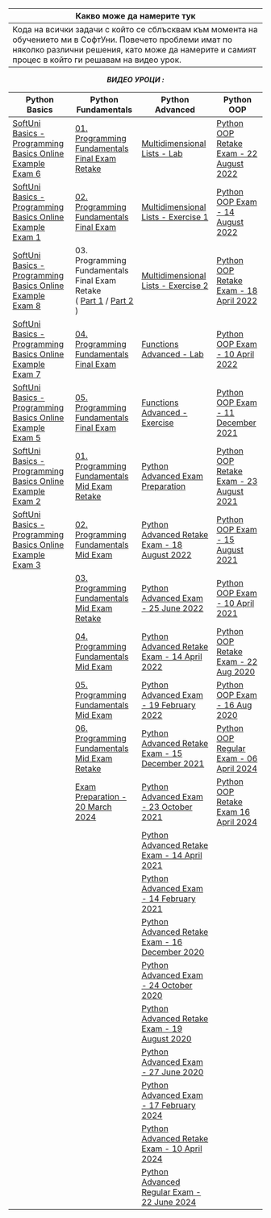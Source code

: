 |Какво може да намерите тук|                                                                                       
-----------------------------------------------------------------------------------------------------------|
|Кода на всички задачи с който се сблъсквам към момента на обучението ми в СофтУни. Повечето проблеми имат по няколко различни решения, като може да намерите и самият процес в който ги решавам на видео урок.

<div align="center">

***ВИДЕО УРОЦИ :***


| Python Basics | Python Fundamentals | Python Advanced | Python OOP                                                                                                                                            |
| ------------- | ------------- |-|-------------------------------------------------------------------------------------------------------------------------------------------------------|
| [SoftUni Basics - Programming Basics Online Example Exam 6](https://www.youtube.com/watch?v=yrOqHV-5_lE&t=273s&ab_channel=iCodeExample)  | [01. Programming Fundamentals Final Exam Retake](https://www.youtube.com/watch?v=aSGoXjFRh4I&t=1s&ab_channel=iCodeExample)  | [Multidimensional Lists - Lab](https://www.youtube.com/watch?v=qYwMmXHRzYE&list=PLtrqz5Y_ckiiugB1bffS6P9DUMSrVojwX&index=1&t=7s&ab_channel=AKA) | [Python OOP Retake Exam - 22 August 2022](https://www.youtube.com/watch?v=OyUVhjbco1o&list=PLtrqz5Y_ckiiU6Q48x23UMweYe4J3iGoU&index=1&ab_channel=AKA) |
| [SoftUni Basics - Programming Basics Online Example Exam 1](https://www.youtube.com/watch?v=ZvmYG18HC8k&t=405s&ab_channel=iCodeExample)  | [02. Programming Fundamentals Final Exam](https://www.youtube.com/watch?v=aSGoXjFRh4I&t=6191s&ab_channel=iCodeExample)  | [Multidimensional Lists - Exercise 1](https://www.youtube.com/watch?v=urES25PvvrI&list=PLtrqz5Y_ckih9-hPctYlEH48EzEtu98G1) | [Python OOP Exam - 14 August 2022](https://www.youtube.com/watch?v=UgRTU8jusjY&list=PLtrqz5Y_ckiihw4ywH50z9x-ZsUzU46-o&index=1&ab_channel=AKA)        |
| [SoftUni Basics - Programming Basics Online Example Exam 8](https://www.youtube.com/watch?v=5hpMNrrBHCs&t=1s&ab_channel=iCodeExample)   | 03. Programming Fundamentals Final Exam Retake <br />( [Part 1](https://www.youtube.com/watch?v=aSGoXjFRh4I&t=11950s&ab_channel=iCodeExample) / [Part 2](https://www.youtube.com/watch?v=bELzr80KcmQ&t=2s&ab_channel=iCodeExample) )| [Multidimensional Lists - Exercise 2](https://www.youtube.com/watch?v=T1KNPhswGjU&list=PLtrqz5Y_ckijzIkmxEdpxeKK6tQMLm9an) | [Python OOP Retake Exam - 18 April 2022](https://www.youtube.com/watch?v=Jal8UxL_VhE&list=PLtrqz5Y_ckig_mOQ3BLNLDDzLwgzrppds&index=1&ab_channel=AKA)  |
| [SoftUni Basics - Programming Basics Online Example Exam 7](https://www.youtube.com/watch?v=CbKw2VRstpo&t=221s&ab_channel=iCodeExample)    | [04. Programming Fundamentals Final Exam](https://www.youtube.com/watch?v=bELzr80KcmQ&t=2773s&ab_channel=iCodeExample) | [Functions Advanced - Lab](https://www.youtube.com/watch?v=LilYoZPwV7Y&list=PLtrqz5Y_ckigkPl8FpCb60CI1-j0o5HeJ) | [Python OOP Exam - 10 April 2022](https://www.youtube.com/watch?v=vJsrn0JAwXc&list=PLtrqz5Y_ckijgqZorg106P3j1oluYnuPQ&index=1&ab_channel=AKA)         |
| [SoftUni Basics - Programming Basics Online Example Exam 5](https://www.youtube.com/watch?v=CQhOvk0ABH4&list=PLV0e0d_ZUComaHuCWPh_XbpbQbMLdR7n5&ab_channel=iCodeExample)  | [05. Programming Fundamentals Final Exam](https://www.youtube.com/watch?v=bELzr80KcmQ&t=9695s&ab_channel=iCodeExample)  | [Functions Advanced - Exercise](https://www.youtube.com/watch?v=tvkPmVVkDvE&list=PLtrqz5Y_ckigUjCvha54Rs4vHjCgZl3MX) | [Python OOP Exam - 11 December 2021](https://www.youtube.com/watch?v=ErEFxjeo4wk&list=PLtrqz5Y_ckiiRS2pA9h2ky89ByN5rDNvU&index=1&ab_channel=AKA)      |
| [SoftUni Basics - Programming Basics Online Example Exam 2](https://www.youtube.com/watch?v=KKzoBMmiC6E&list=PLV0e0d_ZUCokaTyldYyqifkc8qf_X7sna&ab_channel=iCodeExample)   |  [01. Programming Fundamentals Mid Exam Retake](https://www.youtube.com/watch?v=fNvvDyTl2cQ&t=96s&ab_channel=iCodeExample) | [Python Advanced Exam Preparation](https://www.youtube.com/watch?v=FmIusx0XyA0) | [Python OOP Retake Exam - 23 August 2021](https://www.youtube.com/watch?v=OjGi3ML23jk&list=PLtrqz5Y_ckijhWIO43XzvZLaqu3zgRI-z&index=1&ab_channel=AKA) |
| [SoftUni Basics - Programming Basics Online Example Exam 3](https://www.youtube.com/watch?v=lMEKJSMqplY&t=183s&ab_channel=iCodeExample)  | [02. Programming Fundamentals Mid Exam](https://www.youtube.com/watch?v=fNvvDyTl2cQ&t=2850s&ab_channel=iCodeExample)  | [Python Advanced Retake Exam - 18 August 2022](https://www.youtube.com/watch?v=00BhW-mICAc&list=PLtrqz5Y_ckih6uKRhOTl05R9ALpL6OlKJ) | [Python OOP Exam - 15 August 2021](https://www.youtube.com/watch?v=ifzHinStRKA&list=PLtrqz5Y_ckih4KgtOPle8qxqojCIKgndk&index=1&t=460s&ab_channel=AKA) |
|    | [03. Programming Fundamentals Mid Exam Retake](https://www.youtube.com/watch?v=fNvvDyTl2cQ&t=4223s&ab_channel=iCodeExample)  | [Python Advanced Exam - 25 June 2022](https://www.youtube.com/watch?v=SLKiZmm9UE8&list=PLtrqz5Y_ckihTOWfXwb8wzeHSoZtWU7FO) | [Python OOP Exam - 10 April 2021](https://www.youtube.com/watch?v=ZUUG_NpZHFA&list=PLtrqz5Y_ckigwERBnbvp7Nti5gtFtM_Ws&index=1&ab_channel=AKA)         |
|    | [04. Programming Fundamentals Mid Exam](https://www.youtube.com/watch?v=fNvvDyTl2cQ&t=6537s&ab_channel=iCodeExample)  | [Python Advanced Retake Exam - 14 April 2022](https://www.youtube.com/watch?v=kJNxIylD9AU&list=PLtrqz5Y_ckijZU7Fwfeekwx2DcuQRo_-i) | [Python OOP Retake Exam - 22 Aug 2020](https://www.youtube.com/watch?v=DUjDf5UTY-s&list=PLtrqz5Y_ckihcS8bU0xPeljIIbviUB-Bd&index=1&ab_channel=AKA)    |
|    | [05. Programming Fundamentals Mid Exam](https://www.youtube.com/watch?v=me_GJlgrlq0&t=15s&ab_channel=iCodeExample) | [Python Advanced Exam - 19 February 2022](https://www.youtube.com/watch?v=0iNKJezGf3k&list=PLtrqz5Y_ckihZUpfbxWh2VrtEzrHoNzLg) | [Python OOP Exam - 16 Aug 2020](https://www.youtube.com/watch?v=JAHZxczIGzw&list=PLtrqz5Y_ckigwHAjf2xcV8OOx7kd9Jqwy&ab_channel=AKA)                   |
|    | [06. Programming Fundamentals Mid Exam Retake](https://www.youtube.com/watch?v=yET_8ljptwY&ab_channel=iCodeExample)  | [Python Advanced Retake Exam - 15 December 2021](https://www.youtube.com/watch?v=8ROQdkzwktM&list=PLtrqz5Y_ckijOcYF6DbQWGrvwDmkOS-mg) | [Python OOP Regular Exam - 06 April 2024](https://www.youtube.com/watch?v=F1XXepDLX3w&list=PLtrqz5Y_ckijFydr6miIjcIi54-LGXMd0&ab_channel=AKA)         |
|    | [Exam Preparation - 20 March 2024](https://www.youtube.com/watch?v=31hwotzpb4A&t=5s&ab_channel=iCodeExample)  | [Python Advanced Exam - 23 October 2021](https://www.youtube.com/watch?v=e-EmylHxn28&list=PLtrqz5Y_ckiiA1-prtJIb9MYvph4wqcCv) | [Python OOP Retake Exam 16 April 2024](https://www.youtube.com/watch?v=d-9-OViZmnU&ab_channel=iCodeExample)            |
|    |   | [Python Advanced Retake Exam - 14 April 2021](https://www.youtube.com/watch?v=9Qil1_106JI&list=PLtrqz5Y_ckiiaYMyn0SldOoty9WpO9xL2) |                                                                                                                                                       |
|    |   | [Python Advanced Exam - 14 February 2021](https://www.youtube.com/watch?v=V0ib67U9qo4&list=PLtrqz5Y_ckigEkHRq57c9d0fT4r7QlugR) |                                                                                                                                                       |
|    |   | [Python Advanced Retake Exam - 16 December 2020](https://www.youtube.com/watch?v=UKSH1h77zdc&list=PLtrqz5Y_ckigsjxFiwB_qvbgvW15yigzw) |                                                                                                                                                       |
|    |   | [Python Advanced Exam - 24 October 2020](https://www.youtube.com/watch?v=Rif6U2bnREw&list=PLtrqz5Y_ckijCu9inyi7oRF8kM-xcvMpn) |                                                                                                                                                       |
|    |   | [Python Advanced Retake Exam - 19 August 2020](https://www.youtube.com/watch?v=L5YhORrxo_M&list=PLtrqz5Y_ckijqzcvu_LbWOQcDZRCjylVC) |                                                                                                                                                       |
|    |   | [Python Advanced Exam - 27 June 2020](https://www.youtube.com/watch?v=pdPGOl_YGYc&list=PLtrqz5Y_ckigGKHYS7dM2MEFuvO5TasJb) |                                                                                                                                                       |
|    |   | [Python Advanced Exam - 17 February 2024](https://www.youtube.com/watch?v=-ROent9nDLg&list=PLtrqz5Y_ckignxD8_gL-K4bEgkMGFWUnL&ab_channel=AKA) |                                                                                                                                                       |
|    |   | [Python Advanced Retake Exam - 10 April 2024](https://www.youtube.com/watch?v=_K5mo10ZEJc&list=PLtrqz5Y_ckigl1tYyPtgpETI1_b3SLwjc&ab_channel=AKA) |                                                                                                                                                       |
|    |   | [Python Advanced Regular Exam - 22 June 2024](https://www.youtube.com/watch?v=KjzF0BrbV6Q&list=PLV0e0d_ZUCokdLZ_cMsIPJhozGI8tGMut&ab_channel=iCodeExample) |                                                                                                                                                       |
</div>
